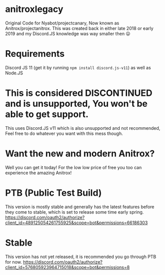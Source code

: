 # anitroxlegacy
Original Code for Nyabot/projectcanary, Now known as Anitrox/projectanitrox. This was created back in either late 2018 or early 2019 and my Discord.JS knowledge was way smaller then 😛
# Requirements
Discord JS 11 (get it by running ``npm install discord.js-v11``) as well as Node.JS
# This is considered DISCONTINUED and is unsupported, You won't be able to get support.
This uses Discord.JS v11 which is also unsupported and not recommended, Feel free to do whatever you want with this mess though.
# Want the new and modern Anitrox?
Well you can get it today! For the low low price of free you too can experience the amazing Anitrox!
# PTB (Public Test Build)
This version is mostly stable and generally has the latest features before they come to stable, which is set to release some time early spring.
https://discord.com/oauth2/authorize?client_id=489125054261755925&scope=bot&permissions=66186303
# Stable
This version has not yet released, it is recommended you go through PTB for now.
https://discord.com/oauth2/authorize?client_id=576805923964715018&scope=bot&permissions=8

